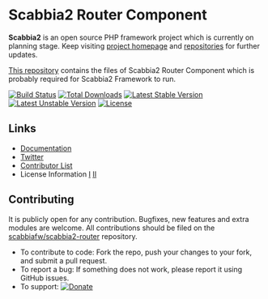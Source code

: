 # Scabbia2 Router Component

**Scabbia2** is an open source PHP framework project which is currently on planning stage. Keep visiting [project homepage](http://scabbiafw.com/) and [repositories](https://github.com/scabbiafw/) for further updates.

[This repository](https://github.com/scabbiafw/scabbia2-router/) contains the files of Scabbia2 Router Component which is probably required for Scabbia2 Framework to run.

[![Build Status](https://travis-ci.org/scabbiafw/scabbia2-router.png?branch=master)](https://travis-ci.org/scabbiafw/scabbia2-router)
[![Total Downloads](https://poser.pugx.org/scabbiafw/scabbia2-router/downloads.png)](https://packagist.org/packages/scabbiafw/scabbia2-router)
[![Latest Stable Version](https://poser.pugx.org/scabbiafw/scabbia2-router/v/stable)](https://packagist.org/packages/scabbiafw/scabbia2-router)
[![Latest Unstable Version](https://poser.pugx.org/scabbiafw/scabbia2-router/v/unstable)](https://packagist.org/packages/scabbiafw/scabbia2-router)
[![License](https://poser.pugx.org/scabbiafw/scabbia2-router/license.png)](https://packagist.org/packages/scabbiafw/scabbia2-router)

## Links
- [Documentation](http://scabbiafw.com/docs/)
- [Twitter](https://twitter.com/scabbiafw)
- [Contributor List](contributors.md)
- License Information [I](LICENSE-Apache) [II](LICENSE-Flask)


## Contributing
It is publicly open for any contribution. Bugfixes, new features and extra modules are welcome. All contributions should be filed on the [scabbiafw/scabbia2-router](http://github.com/scabbiafw/scabbia2-router) repository.

* To contribute to code: Fork the repo, push your changes to your fork, and submit a pull request.
* To report a bug: If something does not work, please report it using GitHub issues.
* To support: [![Donate](https://www.paypalobjects.com/en_US/i/btn/btn_donate_LG.gif)](https://www.paypal.com/cgi-bin/webscr?cmd=_s-xclick&hosted_button_id=BXNMWG56V6LYS)
